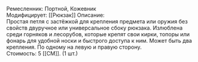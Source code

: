 Ремесленник: Портной, Кожевник  
Модифицирует: [[Рюкзак]]
Описание:  
Простая петля с застёжкой для крепления предмета или оружия без свойств двуручное или универсальное сбоку рюкзака. Излюблена среди горняков и лесорубов, которые крепят свои кирки, топоры или фонарь для удобной носки и быстрого доступа к ним. Может быть два крепления. По одному на левую и правую сторону.  
Стоимость: 5 [[СМ]]. (1 шт.)